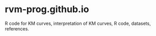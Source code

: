 # rvm-prog.github.io
R code for KM curves,
interpretation of KM curves,
R code,
datasets,
references.
